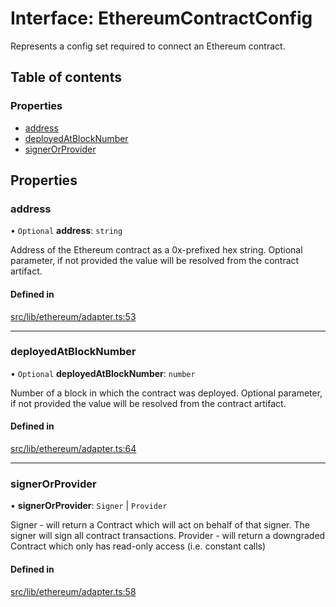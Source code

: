 # Interface: EthereumContractConfig

Represents a config set required to connect an Ethereum contract.

## Table of contents

### Properties

- [address](EthereumContractConfig.md#address)
- [deployedAtBlockNumber](EthereumContractConfig.md#deployedatblocknumber)
- [signerOrProvider](EthereumContractConfig.md#signerorprovider)

## Properties

### address

• `Optional` **address**: `string`

Address of the Ethereum contract as a 0x-prefixed hex string.
Optional parameter, if not provided the value will be resolved from the
contract artifact.

#### Defined in

[src/lib/ethereum/adapter.ts:53](https://github.com/zachchan105/tmewc/blob/main/typescript/src/lib/ethereum/adapter.ts#L53)

___

### deployedAtBlockNumber

• `Optional` **deployedAtBlockNumber**: `number`

Number of a block in which the contract was deployed.
Optional parameter, if not provided the value will be resolved from the
contract artifact.

#### Defined in

[src/lib/ethereum/adapter.ts:64](https://github.com/zachchan105/tmewc/blob/main/typescript/src/lib/ethereum/adapter.ts#L64)

___

### signerOrProvider

• **signerOrProvider**: `Signer` \| `Provider`

Signer - will return a Contract which will act on behalf of that signer. The signer will sign all contract transactions.
Provider - will return a downgraded Contract which only has read-only access (i.e. constant calls)

#### Defined in

[src/lib/ethereum/adapter.ts:58](https://github.com/zachchan105/tmewc/blob/main/typescript/src/lib/ethereum/adapter.ts#L58)
